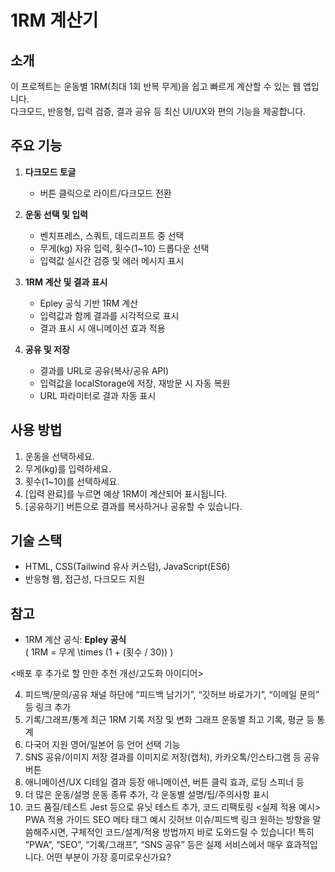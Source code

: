 # 1RM 계산기

## 소개

이 프로젝트는 운동별 1RM(최대 1회 반복 무게)을 쉽고 빠르게 계산할 수 있는 웹 앱입니다.  
다크모드, 반응형, 입력 검증, 결과 공유 등 최신 UI/UX와 편의 기능을 제공합니다.

## 주요 기능

1. **다크모드 토글**

   - 버튼 클릭으로 라이트/다크모드 전환

2. **운동 선택 및 입력**

   - 벤치프레스, 스쿼트, 데드리프트 중 선택
   - 무게(kg) 자유 입력, 횟수(1~10) 드롭다운 선택
   - 입력값 실시간 검증 및 에러 메시지 표시

3. **1RM 계산 및 결과 표시**

   - Epley 공식 기반 1RM 계산
   - 입력값과 함께 결과를 시각적으로 표시
   - 결과 표시 시 애니메이션 효과 적용

4. **공유 및 저장**
   - 결과를 URL로 공유(복사/공유 API)
   - 입력값을 localStorage에 저장, 재방문 시 자동 복원
   - URL 파라미터로 결과 자동 표시

## 사용 방법

1. 운동을 선택하세요.
2. 무게(kg)를 입력하세요.
3. 횟수(1~10)를 선택하세요.
4. [입력 완료]를 누르면 예상 1RM이 계산되어 표시됩니다.
5. [공유하기] 버튼으로 결과를 복사하거나 공유할 수 있습니다.

## 기술 스택

- HTML, CSS(Tailwind 유사 커스텀), JavaScript(ES6)
- 반응형 웹, 접근성, 다크모드 지원

## 참고

- 1RM 계산 공식: **Epley 공식**  
  \( 1RM = 무게 \times (1 + (횟수 / 30)) \)

<배포 후 추가로 할 만한 추천 개선/고도화 아이디어>

4. 피드백/문의/공유 채널
   하단에 “피드백 남기기”, “깃허브 바로가기”, “이메일 문의” 등 링크 추가
5. 기록/그래프/통계
   최근 1RM 기록 저장 및 변화 그래프
   운동별 최고 기록, 평균 등 통계
6. 다국어 지원
   영어/일본어 등 언어 선택 기능
7. SNS 공유/이미지 저장
   결과를 이미지로 저장(캡처), 카카오톡/인스타그램 등 공유 버튼
8. 애니메이션/UX 디테일
   결과 등장 애니메이션, 버튼 클릭 효과, 로딩 스피너 등
9. 더 많은 운동/설명
   운동 종류 추가, 각 운동별 설명/팁/주의사항 표시
10. 코드 품질/테스트
    Jest 등으로 유닛 테스트 추가, 코드 리팩토링
    <실제 적용 예시>
    PWA 적용 가이드
    SEO 메타 태그 예시
    깃허브 이슈/피드백 링크
    원하는 방향을 말씀해주시면,
    구체적인 코드/설계/적용 방법까지 바로 도와드릴 수 있습니다!
    특히 “PWA”, “SEO”, “기록/그래프”, “SNS 공유” 등은 실제 서비스에서 매우 효과적입니다.
    어떤 부분이 가장 흥미로우신가요?
